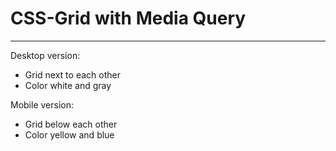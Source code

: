 # CSS-Grid with Media Query
---
 Desktop version:
* Grid next to each other<br>
* Color white and gray

Mobile version:
* Grid below each other
* Color yellow and blue
